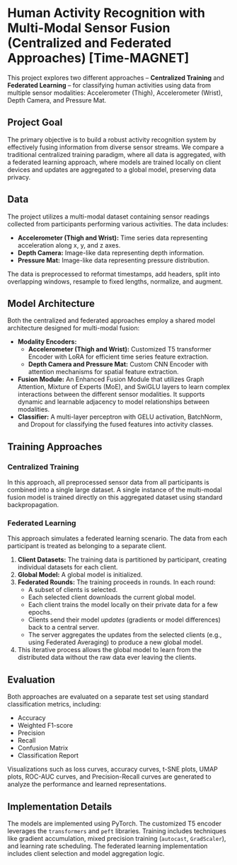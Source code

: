 # Human Activity Recognition with Multi-Modal Sensor Fusion (Centralized and Federated Approaches) [Time-MAGNET]

This project explores two different approaches – **Centralized Training** and **Federated Learning** – for classifying human activities using data from multiple sensor modalities: Accelerometer (Thigh), Accelerometer (Wrist), Depth Camera, and Pressure Mat.

## Project Goal

The primary objective is to build a robust activity recognition system by effectively fusing information from diverse sensor streams. We compare a traditional centralized training paradigm, where all data is aggregated, with a federated learning approach, where models are trained locally on client devices and updates are aggregated to a global model, preserving data privacy.

## Data

The project utilizes a multi-modal dataset containing sensor readings collected from participants performing various activities. The data includes:

*   **Accelerometer (Thigh and Wrist):** Time series data representing acceleration along x, y, and z axes.
*   **Depth Camera:** Image-like data representing depth information.
*   **Pressure Mat:** Image-like data representing pressure distribution.

The data is preprocessed to reformat timestamps, add headers, split into overlapping windows, resample to fixed lengths, normalize, and augment.

## Model Architecture

Both the centralized and federated approaches employ a shared model architecture designed for multi-modal fusion:

*   **Modality Encoders:**
    *   **Accelerometer (Thigh and Wrist):** Customized T5 transformer Encoder with LoRA for efficient time series feature extraction.
    *   **Depth Camera and Pressure Mat:** Custom CNN Encoder with attention mechanisms for spatial feature extraction.
*   **Fusion Module:** An Enhanced Fusion Module that utilizes Graph Attention, Mixture of Experts (MoE), and SwiGLU layers to learn complex interactions between the different sensor modalities. It supports dynamic and learnable adjacency to model relationships between modalities.
*   **Classifier:** A multi-layer perceptron with GELU activation, BatchNorm, and Dropout for classifying the fused features into activity classes.

## Training Approaches

### Centralized Training

In this approach, all preprocessed sensor data from all participants is combined into a single large dataset. A single instance of the multi-modal fusion model is trained directly on this aggregated dataset using standard backpropagation.

### Federated Learning

This approach simulates a federated learning scenario. The data from each participant is treated as belonging to a separate client.

1.  **Client Datasets:** The training data is partitioned by participant, creating individual datasets for each client.
2.  **Global Model:** A global model is initialized.
3.  **Federated Rounds:** The training proceeds in rounds. In each round:
    *   A subset of clients is selected.
    *   Each selected client downloads the current global model.
    *   Each client trains the model locally on their private data for a few epochs.
    *   Clients send their model *updates* (gradients or model differences) back to a central server.
    *   The server aggregates the updates from the selected clients (e.g., using Federated Averaging) to produce a new global model.
4.  This iterative process allows the global model to learn from the distributed data without the raw data ever leaving the clients.

## Evaluation

Both approaches are evaluated on a separate test set using standard classification metrics, including:

*   Accuracy
*   Weighted F1-score
*   Precision
*   Recall
*   Confusion Matrix
*   Classification Report

Visualizations such as loss curves, accuracy curves, t-SNE plots, UMAP plots, ROC-AUC curves, and Precision-Recall curves are generated to analyze the performance and learned representations.

## Implementation Details

The models are implemented using PyTorch. The customized T5 encoder leverages the `transformers` and `peft` libraries. Training includes techniques like gradient accumulation, mixed precision training (`autocast`, `GradScaler`), and learning rate scheduling. The federated learning implementation includes client selection and model aggregation logic.
